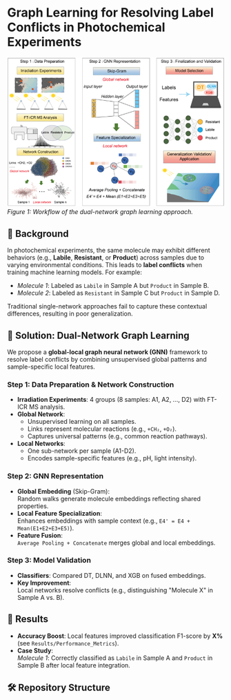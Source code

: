 # Graph Learning for Resolving Label Conflicts in Photochemical Experiments

![Methodology Overview](图学习.jpg)  
*Figure 1: Workflow of the dual-network graph learning approach.*

## 📌 Background
In photochemical experiments, the same molecule may exhibit different behaviors (e.g., **Labile**, **Resistant**, or **Product**) across samples due to varying environmental conditions. This leads to **label conflicts** when training machine learning models. For example:
- *Molecule 1*: Labeled as `Labile` in Sample A but `Product` in Sample B.
- *Molecule 2*: Labeled as `Resistant` in Sample C but `Product` in Sample D.

Traditional single-network approaches fail to capture these contextual differences, resulting in poor generalization.

## 🚀 Solution: Dual-Network Graph Learning
We propose a **global-local graph neural network (GNN)** framework to resolve label conflicts by combining unsupervised global patterns and sample-specific local features.

### Step 1: Data Preparation & Network Construction
- **Irradiation Experiments**: 4 groups (8 samples: A1, A2, ..., D2) with FT-ICR MS analysis.
- **Global Network**: 
  - Unsupervised learning on all samples.
  - Links represent molecular reactions (e.g., `+CH₂`, `+O₂`).
  - Captures universal patterns (e.g., common reaction pathways).
- **Local Networks**: 
  - One sub-network per sample (A1-D2).
  - Encodes sample-specific features (e.g., pH, light intensity).

### Step 2: GNN Representation
- **Global Embedding** (Skip-Gram):  
  Random walks generate molecule embeddings reflecting shared properties.
- **Local Feature Specialization**:  
  Enhances embeddings with sample context (e.g., `E4' = E4 + Mean(E1+E2+E3+E5)`).
- **Feature Fusion**:  
  `Average Pooling + Concatenate` merges global and local embeddings.

### Step 3: Model Validation
- **Classifiers**: Compared DT, DLNN, and XGB on fused embeddings.
- **Key Improvement**:  
  Local networks resolve conflicts (e.g., distinguishing "Molecule X" in Sample A vs. B).

## 🎯 Results
- **Accuracy Boost**: Local features improved classification F1-score by **X%** (see `Results/Performance_Metrics`).
- **Case Study**:  
  *Molecule 1*: Correctly classified as `Labile` in Sample A and `Product` in Sample B after local feature integration.

## 🛠 Repository Structure

